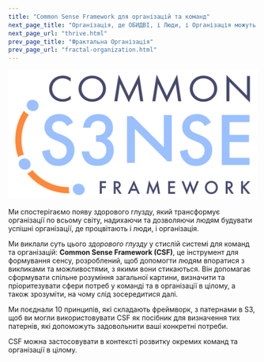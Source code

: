 ```yaml
---
title: "Common Sense Framework для організацій та команд"
next_page_title: "Організація, де ОБИДВІ, і Люди, і Організація можуть Процвітати"
next_page_url: "thrive.html"
prev_page_title: "Фрактальна Організація"
prev_page_url: "fractal-organization.html"
---
```




![The Common Sense Framework](img/csf/csf-logo.png)

Ми спостерігаємо появу здорового глузду, який трансформує організації по всьому світу, надихаючи та дозволяючи людям будувати успішні організації, де процвітають і люди, і організація.

Ми виклали суть цього _здорового глузду_ у стислій системі для команд та організацій: **Common Sense Framework (CSF)**, це інструмент для формування сенсу, розроблений, щоб допомогти людям впоратися з викликами та можливостями, з якими вони стикаються. Він допомагає сформувати спільне розуміння загальної картини, визначити та пріоритезувати сфери потреб у команді та в організації в цілому, а також зрозуміти, на чому слід зосередитися далі.

Ми поєднали 10 принципів, які складають фреймворк, з патернами в S3, щоб ви могли використовувати CSF як посібник для визначення тих патернів, які допоможуть задовольнити ваші конкретні потреби.

CSF можна застосовувати в контексті розвитку окремих команд та організації в цілому. 
